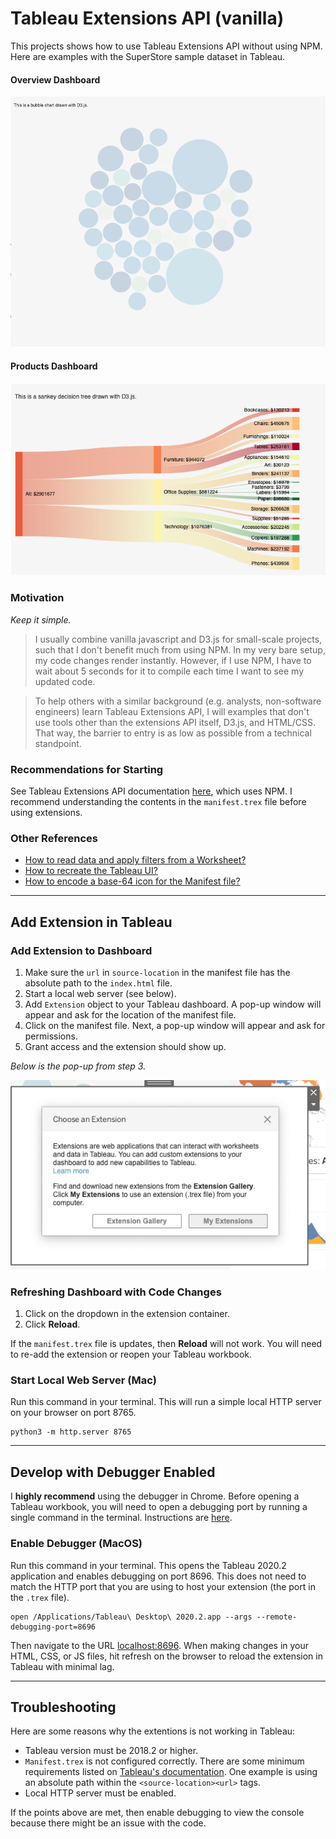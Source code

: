 # Tableau Extensions API (vanilla)

This projects shows how to use Tableau Extensions API without using NPM. Here are examples with the SuperStore sample dataset in Tableau.

#### Overview Dashboard
![](img/bubble.png)

#### Products Dashboard
![](img/sankey.png)

### Motivation

*Keep it simple.*

> I usually combine vanilla javascript and D3.js for small-scale projects, such that I don't benefit much from using NPM. In my very bare setup, my code changes render instantly. However, if I use NPM, I have to wait about 5 seconds for it to compile each time I want to see my updated code.

> To help others with a similar background (e.g. analysts, non-software engineers) learn Tableau Extensions API, I will examples that don't use tools other than the extensions API itself, D3.js, and HTML/CSS. That way, the barrier to entry is as low as possible from a technical standpoint.

### Recommendations for Starting

See Tableau Extensions API documentation [here](https://tableau.github.io/extensions-api/#), which uses NPM. I recommend understanding the contents in the `manifest.trex` file before using extensions.

### Other References

* [How to read data and apply filters from a Worksheet?](https://tableau.github.io/extensions-api/docs/interfaces/worksheet.html)
* [How to recreate the Tableau UI?](https://tableau.github.io/tableau-ui/docs/index.html)
* [How to encode a base-64 icon for the Manifest file?](https://base64.guru/converter/encode/image/ico)

---

## Add Extension in Tableau

### Add Extension to Dashboard

1. Make sure the `url` in `source-location` in the manifest file has the absolute path to the `index.html` file.
2. Start a local web server (see below).
3. Add `Extension` object to your Tableau dashboard. A pop-up window will appear and ask for the location of the manifest file. 
4. Click on the manifest file. Next, a pop-up window will appear and ask for permissions. 
5. Grant access and the extension should show up.

*Below is the pop-up from step 3.*

![Step 3](img/popup.png)

### Refreshing Dashboard with Code Changes

1. Click on the dropdown in the extension container.
2. Click **Reload**.

If the `manifest.trex` file is updates, then **Reload** will not work. You will need to re-add the extension or reopen your Tableau workbook.

### Start Local Web Server (Mac)

Run this command in your terminal. This will run a simple local HTTP server on your browser on port 8765.
```
python3 -m http.server 8765
```

---

## Develop with Debugger Enabled

I **highly recommend** using the debugger in Chrome. Before opening a Tableau workbook, you will need to open a debugging port by running a single command in the terminal. Instructions are [here](https://tableau.github.io/extensions-api/docs/trex_debugging.html).

### Enable Debugger (MacOS)

Run this command in your terminal. This opens the Tableau 2020.2 application and enables debugging on port 8696. This does not need to match the HTTP port that you are using to host your extension (the port in the `.trex` file).
```
open /Applications/Tableau\ Desktop\ 2020.2.app --args --remote-debugging-port=8696
```

Then navigate to the URL [localhost:8696](http://localhost:8696). When making changes in your HTML, CSS, or JS files, hit refresh on the browser to reload the extension in Tableau with minimal lag.

---

## Troubleshooting

Here are some reasons why the extentions is not working in Tableau:
* Tableau version must be 2018.2 or higher.
* `Manifest.trex` is not configured correctly. There are some minimum requirements listed on [Tableau's documentation](https://tableau.github.io/extensions-api/docs/trex_manifest.html). One example is using an absolute path within the `<source-location><url>` tags.
* Local HTTP server must be enabled.

If the points above are met, then enable debugging to view the console because there might be an issue with the code.
